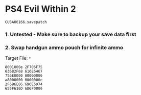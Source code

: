 # PS4 Evil Within 2

`CUSA06166.savepatch`

### 1. Untested - Make sure to backup your save data first
### 2. Swap handgun ammo pouch for infinite ammo

Target File: `*`

```
8001000e 2F706F75
63682F68 616E6467
756E0000 00000000
a8000000 0000000e
2F696E66 696E6974
655F616D 6D6F0000
```

